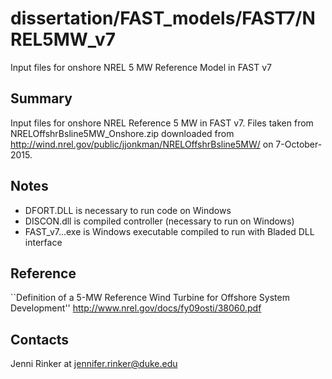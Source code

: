 # dissertation/FAST_models/FAST7/NREL5MW_v7
Input files for onshore NREL 5 MW Reference Model in FAST v7 

Summary
-------
Input files for onshore NREL Reference 5 MW in FAST v7. Files taken from NRELOffshrBsline5MW_Onshore.zip downloaded from http://wind.nrel.gov/public/jjonkman/NRELOffshrBsline5MW/ on 7-October-2015.

Notes
-----
- DFORT.DLL is necessary to run code on Windows
- DISCON.dll is compiled controller (necessary to run on Windows)
- FAST_v7...exe is Windows executable compiled to run with Bladed DLL interface

Reference
---------
``Definition of a 5-MW Reference Wind Turbine for Offshore System Development''
http://www.nrel.gov/docs/fy09osti/38060.pdf


Contacts
--------
Jenni Rinker at jennifer.rinker@duke.edu
